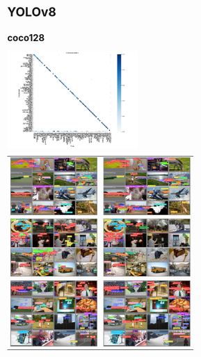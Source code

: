 # YOLOv8

## coco128
<img width="300\%" src="results/confusion_matrix.png">

<table>
  <tr>
    <td>
      <img src="results/val_batch0_labels.jpg" width="200">
    </td>
    <td>
      <img src="results/val_batch0_pred.jpg" width="200">
    </td>
  </tr>
  <tr>
    <td>
      <img src="results/val_batch1_labels.jpg" width="200">
    </td>
    <td>
      <img src="results/val_batch1_pred.jpg" width="200">
    </td>
  </tr>
  <tr>
    <td>
      <img src="results/val_batch2_labels.jpg" width="200">
    </td>
    <td>
      <img src="results/val_batch2_pred.jpg" width="200">
    </td>
  </tr>
</table>
